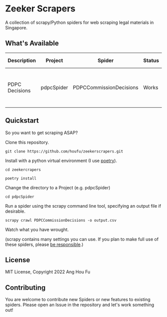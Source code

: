# Zeeker Scrapers

A collection of scrapy/Python spiders for web scraping legal materials in Singapore.

## What's Available

| Description    | Project    | Spider                  | Status | Special Notes                                               | Related Website                                   |
|----------------|------------|-------------------------|--------|-------------------------------------------------------------|---------------------------------------------------|
| PDPC Decisions | pdpcSpider | PDPCCommissionDecisions | Works  | List of all decisions in JSON <br/> Downloads PDF Decisions | https://www.pdpc.gov.sg/All-Commissions-Decisions |

## Quickstart

So you want to get scraping ASAP?

Clone this repository.

````commandline
git clone https://github.com/houfu/zeekerscrapers.git
````

Install with a python virtual environment (I use [poetry](https://python-poetry.org/)).

```commandline
cd zeekercrapers

poetry install
```

Change the directory to a Project (e.g. pdpcSpider)

```commandline
cd pdpcSpider
```

Run a spider using the scrapy command line tool, specifying an output file if desirable.

```commandline
scrapy crawl PDPCCommissionDecisions -o output.csv
```

Watch what you have wrought.

(scrapy contains many settings you can use. If you plan to make full use of these spiders,
please [be responsible](https://docs.scrapy.org/en/latest/topics/autothrottle.html).)

## License

MIT License, Copyright 2022 Ang Hou Fu

## Contributing

You are welcome to contribute new Spiders or new features to existing spiders.
Please open an Issue in the repository and let's work something out!
